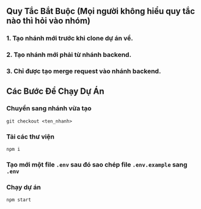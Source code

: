 ## Quy Tắc Bắt Buộc (Mọi người không hiểu quy tắc nào thì hỏi vào nhóm)
### 1. Tạo nhánh mới trước khi clone dự án về.
### 2. Tạo nhánh mới phải từ nhánh backend.
### 3. Chỉ được tạo merge request vào nhánh backend.

## Các Bước Để Chạy Dự Án
### Chuyển sang nhánh vừa tạo
```
git checkout <ten_nhanh>
```

### Tải các thư viện
```
npm i
```

### Tạo mới một file `.env` sau đó sao chép file `.env.example` sang `.env`

### Chạy dự án
```
npm start
```
